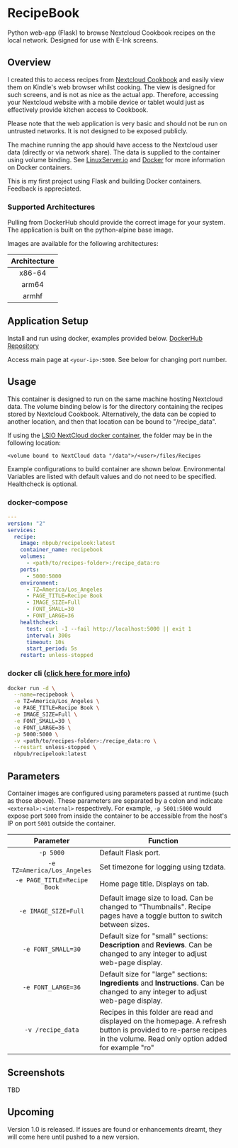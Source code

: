 # RecipeBook
Python web-app (Flask) to browse Nextcloud Cookbook recipes on the local network. Designed for use with E-Ink screens.

## Overview

I created this to access recipes from [Nextcloud Cookbook](https://apps.nextcloud.com/apps/cookbook) and easily view them on Kindle's web browser whilst cooking. The view is designed for such screens, and is not as nice as the actual app. Therefore, accessing your Nextcloud website with a mobile device or tablet would just as effectively provide kitchen access to Cookbook.

Please note that the web application is very basic and should not be run on untrusted networks. It is not designed to be exposed publicly.

The machine running the app should have access to the Nextcloud user data (directly or via network share). The data is supplied to the container using volume binding. See [LinuxServer.io](https://docs.linuxserver.io/) and [Docker](https://docs.docker.com/) for more information on Docker containers.

This is my first project using Flask and building Docker containers. Feedback is appreciated.

### Supported Architectures

Pulling from DockerHub should provide the correct image for your system. The application is built on the python-alpine base image.

Images are available for the following architectures:

| Architecture | 
| :----: | 
| x86-64 |
| arm64 | 
| armhf |

## Application Setup

Install and run using docker, examples provided below. [DockerHub Repository](https://hub.docker.com/r/nbpub/recipelook)

Access main page at `<your-ip>:5000`. See below for changing port number.

## Usage

This container is designed to run on the same machine hosting Nextcloud data. The volume binding below is for the directory containing the recipes stored by Nextcloud Cookbook. Alternatively, the data can be copied to another location, and then that location can be bound to "/recipe_data".

If using the [LSIO NextCloud docker container](https://github.com/linuxserver/docker-nextcloud#usage), the folder may be in the following location:
```
<volume bound to NextCloud data "/data">/<user>/files/Recipes
```
Example configurations to build container are shown below. Environmental Variables are listed with default values and do not need to be specified. Healthcheck is optional.

### docker-compose

```yaml
---
version: "2"
services:
  recipe:
    image: nbpub/recipelook:latest
    container_name: recipebook
    volumes:
      - <path/to/recipes-folder>:/recipe_data:ro
    ports:
      - 5000:5000
    environment:
      - TZ=America/Los_Angeles
      - PAGE_TITLE=Recipe Book
      - IMAGE_SIZE=Full
      - FONT_SMALL=30
      - FONT_LARGE=36
    healthcheck:
      test: curl -I --fail http://localhost:5000 || exit 1
      interval: 300s
      timeout: 10s
      start_period: 5s
    restart: unless-stopped
```

### docker cli ([click here for more info](https://docs.docker.com/engine/reference/commandline/cli/))

```bash
docker run -d \
  --name=recipebook \
  -e TZ=America/Los_Angeles \
  -e PAGE_TITLE=Recipe Book \
  -e IMAGE_SIZE=Full \
  -e FONT_SMALL=30 \
  -e FONT_LARGE=36 \
  -p 5000:5000 \
  -v <path/to/recipes-folder>:/recipe_data:ro \
  --restart unless-stopped \
  nbpub/recipelook:latest
```

## Parameters

Container images are configured using parameters passed at runtime (such as those above). These parameters are separated by a colon and indicate `<external>:<internal>` respectively. For example, `-p 5001:5000` would expose port `5000` from inside the container to be accessible from the host's IP on port `5001` outside the container.

| Parameter | Function |
| :----: | --- |
| `-p 5000` | Default Flask port. |
| `-e TZ=America/Los_Angeles` | Set timezone for logging using tzdata. |
| `-e PAGE_TITLE=Recipe Book` | Home page title. Displays on tab. |
| `-e IMAGE_SIZE=Full` | Default image size to load. Can be changed to "Thumbnails". Recipe pages have a toggle button to switch between sizes. |
| `-e FONT_SMALL=30` | Default size for "small" sections: **Description** and **Reviews**. Can be changed to any integer to adjust web-page display. |
| `-e FONT_LARGE=36` | Default size for "large" sections: **Ingredients** and **Instructions**. Can be changed to any integer to adjust web-page display. |
| `-v /recipe_data` | Recipes in this folder are read and displayed on the homepage. A refresh button is provided to re-parse recipes in the volume. Read only option added for example "ro" |

## Screenshots

TBD

## Upcoming

Version 1.0 is released. If issues are found or enhancements dreamt, they will come here until pushed to a new version.
